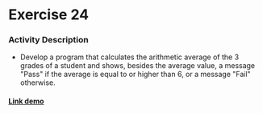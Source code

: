 # Exercise 24

### Activity Description
- Develop a program that calculates the arithmetic average of the 3 grades of a student and shows, besides the average value, a message "Pass" if the average is equal to or higher than 6, or a message "Fail" otherwise.

#### [Link demo](https://replit.com/join/nlcfpnouox-gabrielstimamig)